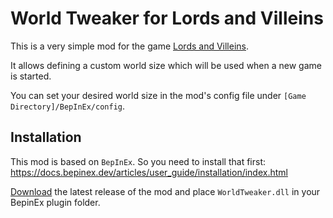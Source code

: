 # World Tweaker for Lords and Villeins

This is a very simple mod for the game [Lords and Villeins](https://lordsandvilleins.com/).

It allows defining a custom world size which will be used when a new game is started.

You can set your desired world size in the mod's config file under `[Game Directory]/BepInEx/config`.

## Installation

This mod is based on `BepInEx`. So you need to install that first: https://docs.bepinex.dev/articles/user_guide/installation/index.html

[Download](https://github.com/thundersen/lordsandvilleins_worldtweaker/releases) the latest release of the mod and place `WorldTweaker.dll` in your BepinEx plugin folder.
